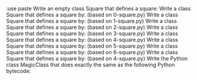 :use paste
Write an empty class Square that defines a square:
Write a class Square that defines a square by: (based on 0-square.py)
Write a class Square that defines a square by: (based on 1-square.py)
Write a class Square that defines a square by: (based on 2-square.py)
Write a class Square that defines a square by: (based on 3-square.py)
Write a class Square that defines a square by: (based on 4-square.py)
Write a class Square that defines a square by: (based on 5-square.py)
Write a class Square that defines a square by: (based on 6-square.py)
Write a class Square that defines a square by: (based on 4-square.py)
Write the Python class MagicClass that does exactly the same as the following Python bytecode:
